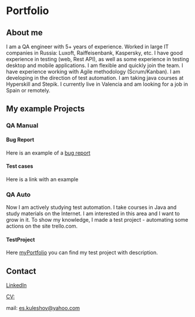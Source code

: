 # Portfolio
## About me
I am a QA engineer with 5+ years of experience. Worked in large IT companies in Russia: Luxoft, Raiffeisenbank, Kaspersky, etc. I have good experience in testing (web, Rest API), as well as some experience in testing desktop and mobile applications. I am flexible and quickly join the team. I have experience working with Agile methodology (Scrum/Kanban). I am developing in the direction of test automation. I am taking java courses at Hyperskill and Stepik. I currently live in Valencia and am looking for a job in Spain or remotely.
## My example Projects
### QA Manual
#### Bug Report
Here is an example of a [bug report](https://github.com/KuleshovES/myPortfolio/issues)
#### Test cases
Here is a link with an example
### QA Auto
Now I am actively studying test automation. I take courses in Java and study materials on the Internet. I am interested in this area and I want to grow in it. To show my knowledge, I made a test project - automating some actions on the site trello.com.
#### TestProject
Here [myPortfolio](https://github.com/KuleshovES/myPortfolio) you can find my test project with description. 
## Contact
[LinkedIn](www.linkedin.com/in/evgenii-kuleshov)

[CV:](https://github.com/KuleshovES/KuleshovES/blob/main/CV%20Evgenii%20Kuleshov.pdf) 

mail: es.kuleshov@yahoo.com
